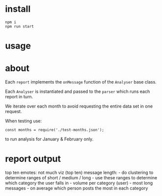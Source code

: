# install

```
npm i
npm run start
```

# usage



# about

Each `report` implements the `onMessage` function of the `Analyser` base class.

Each `Analyser` is instantiated and passed to the `parser` which runs each report in turn.

We iterate over each month to avoid requesting the entire data set in one request.

When testing use:

```
const months = require('./test-months.json');
```

to run analysis for January & February only.

# report output

top ten emotes: not much viz (top ten)
message length:
    - do clustering to determine ranges of short  / medium / long
    - use these ranges to determine which category the user falls in
    - volume per category (user)
    - most long messages
    - on average which person posts the most in each category